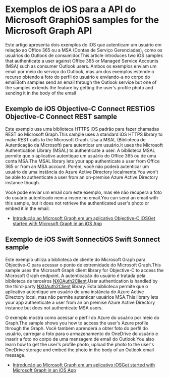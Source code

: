 # <a name="ios-samples-for-the-microsoft-graph-api"></a><span data-ttu-id="e48e3-101">Exemplos de iOS para a API do Microsoft Graph</span><span class="sxs-lookup"><span data-stu-id="e48e3-101">iOS samples for the Microsoft Graph API</span></span>
<span data-ttu-id="e48e3-102">Este artigo apresenta dois exemplos do iOS que autenticam um usuário em relação ao Office 365 ou a MSA (Contas de Serviço Gerenciadas), como os usuários do Outlook de consumidor.</span><span class="sxs-lookup"><span data-stu-id="e48e3-102">This article introduces two iOS samples that authenticate a user against Office 365 or Managed Service Accounts (MSA) such as consumer Outlook users.</span></span> <span data-ttu-id="e48e3-103">Ambos os exemplos enviam um email por meio do serviço do Outlook, mas um dos exemplos estende o recurso obtendo a foto do perfil do usuário e enviando-a no corpo do email</span><span class="sxs-lookup"><span data-stu-id="e48e3-103">Both samples send an email through the Outlook service but one of the samples extends the feature by getting the user's profile photo and sending it in the body of the email</span></span>

## <a name="ios-objective-c-connect-rest-sample"></a><span data-ttu-id="e48e3-104">Exemplo de iOS Objective-C Connect REST</span><span class="sxs-lookup"><span data-stu-id="e48e3-104">iOS Objective-C Connect REST sample</span></span>
<span data-ttu-id="e48e3-105">Este exemplo usa uma biblioteca HTTPS iOS padrão para fazer chamadas REST ao Microsoft Graph.</span><span class="sxs-lookup"><span data-stu-id="e48e3-105">This sample uses a standard iOS HTTPS library to make REST calls to the Microsoft Graph.</span></span> <span data-ttu-id="e48e3-106">Usa a MSAL (Biblioteca de Autenticação da Microsoft) para autenticar um usuário.</span><span class="sxs-lookup"><span data-stu-id="e48e3-106">It uses the Microsoft Authentication Library (MSAL) to authenticate a user.</span></span> <span data-ttu-id="e48e3-107">A biblioteca MSAL permite que o aplicativo autentique um usuário do Office 365 ou de uma conta MSA.</span><span class="sxs-lookup"><span data-stu-id="e48e3-107">The MSAL library lets your app authenticate a user from Office 365 or from an MSA account.</span></span> <span data-ttu-id="e48e3-108">Porém, você não poderá autenticar um usuário de uma instância do Azure Active Directory localmente.</span><span class="sxs-lookup"><span data-stu-id="e48e3-108">You won't be able to authenticate a user from an on-premise Azure Active Directory instance though.</span></span>

<span data-ttu-id="e48e3-109">Você pode enviar um email com este exemplo, mas ele não recupera a foto do usuário autenticado nem a insere no email.</span><span class="sxs-lookup"><span data-stu-id="e48e3-109">You can send an email with this sample, but it does not retrieve the authenticated user's photo or embed it in the email.</span></span>

- [<span data-ttu-id="e48e3-110">Introdução ao Microsoft Graph em um aplicativo Objective-C iOS</span><span class="sxs-lookup"><span data-stu-id="e48e3-110">Get started with Microsoft Graph in an iOS App</span></span>](ios_objectivec.md)

## <a name="ios-swift-sonnect-sample"></a><span data-ttu-id="e48e3-111">Exemplo de iOS Swift Sonnect</span><span class="sxs-lookup"><span data-stu-id="e48e3-111">iOS Swift Sonnect sample</span></span>
<span data-ttu-id="e48e3-112">Este exemplo utiliza a biblioteca de cliente do Microsoft Graph para Objective-C para acessar o ponto de extremidade do Microsoft Graph.</span><span class="sxs-lookup"><span data-stu-id="e48e3-112">This sample uses the Microsoft Graph client library for Objective-C to access the Microsoft Graph endpoint.</span></span> <span data-ttu-id="e48e3-113">A autenticação do usuário é tratada pela biblioteca de terceiros [NXOAuth2Client](https://github.com/nxtbgthng/OAuth2Client).</span><span class="sxs-lookup"><span data-stu-id="e48e3-113">User authentication is handled by the third-party [NXOAuth2Client](https://github.com/nxtbgthng/OAuth2Client) library.</span></span> <span data-ttu-id="e48e3-114">Esta biblioteca permite que o aplicativo autentique um usuário de uma instância do Azure Active Directory local, mas não permite autenticar usuários MSA.</span><span class="sxs-lookup"><span data-stu-id="e48e3-114">This library lets your app authenticate a user from an on premise Azure Active Directory instance but does not authenticate MSA users.</span></span>

<span data-ttu-id="e48e3-115">O exemplo mostra como acessar o perfil do Azure do usuário por meio do Graph.</span><span class="sxs-lookup"><span data-stu-id="e48e3-115">The sample shows you how to access the user's Azure profile through the Graph.</span></span> <span data-ttu-id="e48e3-116">Você também aprenderá a obter foto do perfil do usuário, carregar a foto para o armazenamento do OneDrive do usuário e inserir a foto no corpo de uma mensagem de email do Outlook.</span><span class="sxs-lookup"><span data-stu-id="e48e3-116">You also learn how to get the user's profile photo, upload the photo to the user's OneDrive storage and embed the photo in the body of an Outlook email message.</span></span>

- [<span data-ttu-id="e48e3-117">Introdução ao Microsoft Graph em um aplicativo iOS</span><span class="sxs-lookup"><span data-stu-id="e48e3-117">Get started with Microsoft Graph in an iOS App</span></span>](ios_swift.md)
